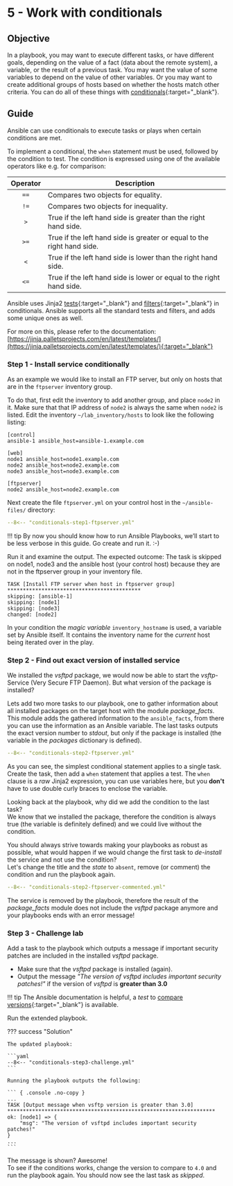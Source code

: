# 5 - Work with conditionals

## Objective

In a playbook, you may want to execute different tasks, or have different goals, depending on the value of a fact (data about the remote system), a variable, or the result of a previous task. You may want the value of some variables to depend on the value of other variables. Or you may want to create additional groups of hosts based on whether the hosts match other criteria. You can do all of these things with [conditionals](https://docs.ansible.com/ansible/latest/user_guide/playbooks_conditionals.html){:target="_blank"}.

## Guide

Ansible can use conditionals to execute tasks or plays when certain conditions are met.

To implement a conditional, the `when` statement must be used, followed by the condition to test. The condition is expressed using one of the available operators like e.g. for comparison:

| Operator | Description                                                            |
|:--------:| ---------------------------------------------------------------------- |
|   `==`   | Compares two objects for equality.                                     |
|   `!=`   | Compares two objects for inequality.                                   |
|    `>`   | True if the left hand side is greater than the right hand side.        |
|   `>=`   | True if the left hand side is greater or equal to the right hand side. |
|    `<`   | True if the left hand side is lower than the right hand side.          |
|   `<=`   | True if the left hand side is lower or equal to the right hand side.   |

Ansible uses Jinja2 [tests](https://docs.ansible.com/ansible/latest/user_guide/playbooks_tests.html#playbooks-tests){:target="_blank"} and [filters](https://docs.ansible.com/ansible/latest/user_guide/playbooks_filters.html#playbooks-filters){:target="_blank"} in conditionals. Ansible supports all the standard tests and filters, and adds some unique ones as well.

For more on this, please refer to the documentation: [https://jinja.palletsprojects.com/en/latest/templates/](https://jinja.palletsprojects.com/en/latest/templates/){:target="_blank"}

### Step 1 - Install service conditionally

As an example we would like to install an FTP server, but only on hosts that are in the `ftpserver` inventory group.

To do that, first edit the inventory to add another group, and place `node2` in it. Make sure that that IP address of `node2` is always the same when `node2` is listed. Edit the inventory `~/lab_inventory/hosts` to look like the following listing:

``` { .ini .no-copy }
[control]
ansible-1 ansible_host=ansible-1.example.com

[web]
node1 ansible_host=node1.example.com
node2 ansible_host=node2.example.com
node3 ansible_host=node3.example.com

[ftpserver]
node2 ansible_host=node2.example.com
```

Next create the file `ftpserver.yml` on your control host in the `~/ansible-files/` directory:

```yaml
--8<-- "conditionals-step1-ftpserver.yml"
```

!!! tip
    By now you should know how to run Ansible Playbooks, we’ll start to be less verbose in this guide. Go create and run it. :-)

Run it and examine the output. The expected outcome: The task is skipped on node1, node3 and the ansible host (your control host) because they are not in the ftpserver group in your inventory file.

``` { .console .no-copy }
TASK [Install FTP server when host in ftpserver group] *******************************************
skipping: [ansible-1]
skipping: [node1]
skipping: [node3]
changed: [node2]
```

In your condition the *magic variable* `inventory_hostname` is used, a variable set by Ansible itself. It contains the inventory name for the *current* host being iterated over in the play.

### Step 2 - Find out exact version of installed service

We installed the *vsftpd* package, we would now be able to start the *vsftp*-Service (Very Secure FTP Daemon). But what version of the package is installed?  

Lets add two more tasks to our playbook, one to gather information about all installed packages on the target host with the module *package_facts*. This module adds the gathered information to the `ansible_facts`, from there you can use the information as an Ansible variable. The last tasks outputs the exact version number to *stdout*, but only if the package is installed (the variable in the *packages* dictionary is defined).

```yaml
--8<-- "conditionals-step2-ftpserver.yml"
```

As you can see, the simplest conditional statement applies to a single task. Create the task, then add a `when` statement that applies a test. The `when` clause is a *raw* Jinja2 expression, you can use variables here, but you **don't** have to use double curly braces to enclose the variable.

Looking back at the playbook, why did we add the condition to the last task?  
We know that we installed the package, therefore the condition is always true (the variable is definitely defined) and we could live without the condition.

You should always strive towards making your playbooks as robust as possible, what would happen if we would change the first task to *de-install* the service and not use the condition?  
Let's change the title and the *state* to `absent`, remove (or comment) the condition and run the playbook again.

```yaml hl_lines="5 8 19"
--8<-- "conditionals-step2-ftpserver-commented.yml"
```

The service is removed by the playbook, therefore the result of the *package_facts* module does not include the *vsftpd* package anymore and your playbooks ends with an error message!

### Step 3 - Challenge lab

Add a task to the playbook which outputs a message if important security patches are included in the installed *vsftpd* package.

* Make sure that the *vsftpd* package is installed (again).
* Output the message *"The version of vsftpd includes important security patches!"* if the version of *vsftpd* is **greater than 3.0**

!!! tip
    The Ansible documentation is helpful, a *test* to [compare versions](https://docs.ansible.com/ansible/latest/user_guide/playbooks_tests.html#comparing-versions){:target="_blank"} is available.

Run the extended playbook.

??? success "Solution"

    The updated playbook:

    ```yaml
    --8<-- "conditionals-step3-challenge.yml"
    ```

    Running the playbook outputs the following:

    ``` { .console .no-copy }
    ...
    TASK [Output message when vsftp version is greater than 3.0] *******************************************************************
    ok: [node1] => {
        "msg": "The version of vsftpd includes important security patches!"
    }
    ...
    ```

The message is shown? Awesome!  
To see if the conditions works, change the version to compare to `4.0` and run the playbook again. You should now see the last task as *skipped*.
